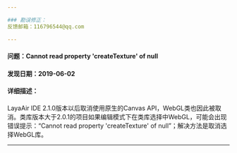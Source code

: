 ```yaml
---

### 勘误修正：
反馈邮箱：116796544@qq.com

---
```


#### 问题：Cannot read property 'createTexture' of null
#### 发现日期：2019-06-02
#### 详细描述：
LayaAir IDE 2.1.0版本以后取消使用原生的Canvas API，WebGL类也因此被取消。类库版本大于2.0.1的项目如果编辑模式下在类库选择中WebGL，可能会出现错误提示：“Cannot read property 'createTexture' of null”；解决方法是取消选择WebGL库。

---
